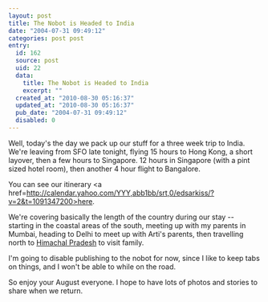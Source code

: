 ```yaml
---
layout: post
title: The Nobot is Headed to India
date: "2004-07-31 09:49:12"
categories: post post
entry:
  id: 162
  source: post
  uid: 22
  data:
    title: The Nobot is Headed to India
    excerpt: ""
  created_at: "2010-08-30 05:16:37"
  updated_at: "2010-08-30 05:16:37"
  pub_date: "2004-07-31 09:49:12"
  disabled: 0
---
```


Well, today's the day we pack up our stuff for a three
week trip to India. We're leaving from SFO late
tonight, flying 15 hours to Hong Kong, a short
layover, then a few hours to Singapore. 12 hours in
Singapore (with a pint sized hotel room), then another
4 hour flight to Bangalore.

You can see our itinerary <a
href=http://calendar.yahoo.com/YYY,abb1bb/srt,0/edsarkiss/?v=2&t=1091347200>here</a>.

We're covering basically the length of the country
during our stay -- starting in the coastal areas of
the south, meeting up with my parents in Mumbai,
heading to Delhi to meet up with Arti's parents, then
travelling north to <a
href=http://www.123himachal.com/prbali_teagarden.jpg>Himachal
Pradesh</a> to visit family.

I'm going to disable publishing to the nobot for now,
since I like to keep tabs on things, and I won't be
able to while on the road.

So enjoy your August everyone. I hope to have lots of
photos and stories to share when we return.
